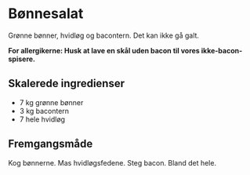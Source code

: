 # Bønnesalat

Grønne bønner, hvidløg og bacontern.  Det kan ikke gå galt.

**For allergikerne: Husk at lave en skål uden bacon til vores
ikke-bacon-spisere.**


## Skalerede ingredienser

+ 7 kg grønne bønner
+ 3 kg bacontern
+ 7 hele hvidløg


## Fremgangsmåde

Kog bønnerne.  Mas hvidløgsfedene.  Steg bacon.  Bland det hele.
